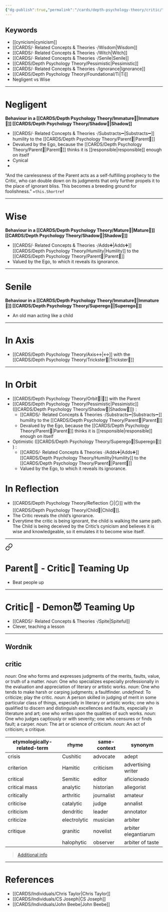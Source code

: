 ```yaml
---
{"dg-publish":true,"permalink":"/cards/depth-psychology-theory/critic/","noteIcon":"1","created":"2022-12-31T00:56:27.359+01:00","updated":"2023-06-22T21:01:36.886+02:00"}
---
```



## Keywords 
- [[cynicism\|cynicism]]
- [[CARDS/· Related Concepts & Theories ·/Wisdom\|Wisdom]]
- [[CARDS/· Related Concepts & Theories ·/Witch\|Witch]]
- [[CARDS/· Related Concepts & Theories ·/Senile\|Senile]]
- [[CARDS/Depth Psychology Theory/Pessimistic\|Pessimistic]]
- [[CARDS/· Related Concepts & Theories ·/Ignorance\|Ignorance]]
- [[CARDS/Depth Psychology Theory/Foundational/Ti\|Ti]]
- Negligent vs Wise 
---
# Negligent 
**Behaviour in a [[CARDS/Depth Psychology Theory/Immature🐇\|Immature🐇]] [[CARDS/Depth Psychology Theory/Shadow👥\|Shadow]]** 
- [[CARDS/· Related Concepts & Theories ·/Substracts➖\|Substracts➖]] humility to the [[CARDS/Depth Psychology Theory/Parent🤨\|Parent🤨]] 
- Devalued by the Ego, because the [[CARDS/Depth Psychology Theory/Parent🤨\|Parent🤨]] thinks it is [[responsible\|responsible]] enough on itself 
- Cynical
- 
<div class="transclusion internal-embed is-loaded"><div class="markdown-embed">



“And the carelessness of the Parent acts as a self-fulfilling prophecy to the Critic, who can double down on its judgments that only further propels it to the place of ignorant bliss. This becomes a breeding ground for foolishness.” `=this.Shortref` 

</div></div>

---
# Wise 
**Behaviour in a [[CARDS/Depth Psychology Theory/Mature🐢\|Mature🐢]] [[CARDS/Depth Psychology Theory/Shadow👥\|Shadow👥]]** 
- [[CARDS/· Related Concepts & Theories ·/Adds➕\|Adds➕]] [[CARDS/Depth Psychology Theory/Humility\|Humility]] to the [[CARDS/Depth Psychology Theory/Parent🤨\|Parent🤨]] 
- Valued by the Ego, to which it reveals its ignorance. 
---
# Senile 
**Behaviour in a [[CARDS/Depth Psychology Theory/Immature🐇\|Immature🐇]] [[CARDS/Depth Psychology Theory/Superego👹\|Superego👹]]** 
- An old man acting like a child 
---
# In Axis 
- [[CARDS/Depth Psychology Theory/Axis↔️\|↔️]] with the [[CARDS/Depth Psychology Theory/Trickster🤡\|Trickster🤡]] 
---
# In Orbit 
- [[CARDS/Depth Psychology Theory/Orbit🔄\|💫]] with the Parent 
- [[CARDS/Depth Psychology Theory/Pessimistic\|Pessimistic]] ([[CARDS/Depth Psychology Theory/Shadow👥\|Shadow👥]]) : 
	- [[CARDS/· Related Concepts & Theories ·/Substracts➖\|Substracts➖]] humility to the [[CARDS/Depth Psychology Theory/Parent🤨\|Parent🤨]] 
	- Devalued by the Ego, because the [[CARDS/Depth Psychology Theory/Parent🤨\|Parent🤨]] thinks it is [[responsible\|responsible]] enough on itself 
- Optimistic ([[CARDS/Depth Psychology Theory/Superego👹\|Superego👹]] ) : 
	- [[CARDS/· Related Concepts & Theories ·/Adds➕\|Adds➕]] [[CARDS/Depth Psychology Theory/Humility\|Humility]] to the [[CARDS/Depth Psychology Theory/Parent🤨\|Parent🤨]] 
	- Valued by the Ego, to which it reveals its ignorance. 

# In Reflection 
- [[CARDS/Depth Psychology Theory/Reflection 🪞\|🪞]] with the [[CARDS/Depth Psychology Theory/Child👼\|Child👼]]. 
- The Critic reveals the child’s ignorance. 
- Everytime the critic is being ignorant, the child is walking the same path. The Child is being deceived by the Critic’s cynicism and believes it is wise and knowledgeable, so it emulates it to become wise itself. 
---

<div class="transclusion internal-embed is-loaded"><a class="markdown-embed-link" href="/cards/depth-psychology-theory/parent/#parent-critic-teaming-up" aria-label="Open link"><svg xmlns="http://www.w3.org/2000/svg" width="24" height="24" viewBox="0 0 24 24" fill="none" stroke="currentColor" stroke-width="2" stroke-linecap="round" stroke-linejoin="round" class="svg-icon lucide-link"><path d="M10 13a5 5 0 0 0 7.54.54l3-3a5 5 0 0 0-7.07-7.07l-1.72 1.71"></path><path d="M14 11a5 5 0 0 0-7.54-.54l-3 3a5 5 0 0 0 7.07 7.07l1.71-1.71"></path></svg></a><div class="markdown-embed">



# Parent🤨 - Critic🤔 Teaming Up 
- Beat people up 
---

</div></div>


# Critic🤔 - Demon😈 Teaming Up 
- [[CARDS/· Related Concepts & Theories ·/Spite\|Spiteful]] 
- Clever, teaching a lesson

---
## Wordnik
## critic
*noun*: One who forms and expresses judgments of the merits, faults, value, or truth of a matter.
*noun*: One who specializes especially professionally in the evaluation and appreciation of literary or artistic works.
*noun*: One who tends to make harsh or carping judgments; a faultfinder.
*undefined*: To criticize; play the critic.
*noun*: A person skilled in judging of merit in some particular class of things, especially in literary or artistic works; one who is qualified to discern and distinguish excellences and faults, especially in literature and art; one who writes upon the qualities of such works.
*noun*: One who judges captiously or with severity; one who censures or finds fault; a carper.
*noun*: The art or science of criticism.
*noun*: An act of criticism; a critique.

| etymologically-related-term |rhyme |same-context |synonym |
| --- | --- | --- | --- |
| crisis | Cushitic | advocate | adept |
| criterion | Hamitic | criticism | advertising writer |
| critical | Semitic | editor | aficionado |
| critical mass | analytic | historian | allegorist |
| critically | arthritic | journalist | amateur |
| criticise | catalytic | judge | annalist |
| criticism | dendritic | leader | annotator |
| criticize | electrolytic | musician | arbiter |
| critique | granitic | novelist | arbiter elegantiarum |
|  | halophytic | observer | arbiter of taste |

> [Additional info](https://www.wordnik.com/words/critic)


---
# References 
- [[CARDS/Individuals/Chris Taylor\|Chris Taylor]]
- [[CARDS/Individuals/CS Joseph\|CS Joseph]] 
- [[CARDS/Individuals/John Beebe\|John Beebe]] 
